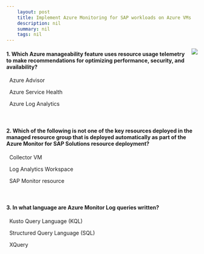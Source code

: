 ```yaml
---
    layout: post
    title: Implement Azure Monitoring for SAP workloads on Azure VMs 
    description: nil
    summary: nil
    tags: nil
---
```



 <a target="_blank" href="https://docs.microsoft.com/en-us/learn/modules/implement-azure-monitoring-sap-workloads-azure-virtual-machines/6-knowledge-check/"><i class="fas fa-external-link-alt"></i> </a>
 <img align="right" src="https://docs.microsoft.com/en-us/learn/achievements/azure-monitoring-sap-workloads.svg">
####  1. Which Azure manageability feature uses resource usage telemetry to make recommendations for optimizing performance, security, and availability?


<i class='fas fa-check-square' style='color: Dodgerblue;'></i> &nbsp;&nbsp;Azure Advisor

<i class='far fa-square'></i> &nbsp;&nbsp;Azure Service Health

<i class='far fa-square'></i> &nbsp;&nbsp;Azure Log Analytics
<br />
<br />
<br />

####  2. Which of the following is not one of the key resources deployed in the managed resource group that is deployed automatically as part of the Azure Monitor for SAP Solutions resource deployment?


<i class='far fa-square'></i> &nbsp;&nbsp;Collector VM

<i class='far fa-square'></i> &nbsp;&nbsp;Log Analytics Workspace

<i class='fas fa-check-square' style='color: Dodgerblue;'></i> &nbsp;&nbsp;SAP Monitor resource
<br />
<br />
<br />

####  3. In what language are Azure Monitor Log queries written?


<i class='fas fa-check-square' style='color: Dodgerblue;'></i> &nbsp;&nbsp;Kusto Query Language (KQL)

<i class='far fa-square'></i> &nbsp;&nbsp;Structured Query Language (SQL)

<i class='far fa-square'></i> &nbsp;&nbsp;XQuery
<br />
<br />
<br />
